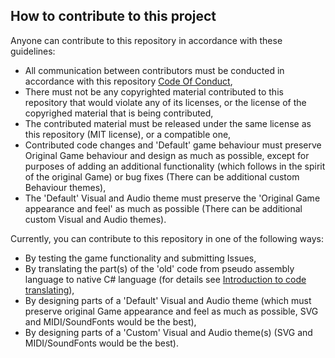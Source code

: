 ## How to contribute to this project

Anyone can contribute to this repository in accordance with these guidelines:
<ul>
<li>All communication between contributors must be conducted in accordance with this repository 
	<a href="https://github.com/rajko-horvat/OpenCiv1/blob/master/.github/code_of_conduct.md">Code Of Conduct</a>,</li>
<li>There must not be any copyrighted material contributed to this repository that would violate any of its licenses, or the license of the copyrighed material that is being contributed,</li>
<li>The contributed material must be released under the same license as this repository (MIT license), or a compatible one,</li>
<li>Contributed code changes and 'Default' game behaviour must preserve Original Game behaviour and design as much as possible, 
	except for purposes of adding an additional functionality (which follows in the spirit of the original Game) or bug fixes (There can be additional custom Behaviour themes),</li>
<li>The 'Default' Visual and Audio theme must preserve the 'Original Game appearance and feel' as much as possible (There can be additional custom Visual and Audio themes).</li>
</ul>

Currently, you can contribute to this repository in one of the following ways:
<ul>
<li>By testing the game functionality and submitting Issues,</li>
<li>By translating the part(s) of the 'old' code from pseudo assembly language to native C# language (for details see <a href="https://github.com/rajko-horvat/OpenCiv1/wiki/Introduction-to-code-translating">Introduction to code translating</a>),</li>
<li>By designing parts of a 'Default' Visual and Audio theme (which must preserve original Game appearance and feel as much as possible, SVG and MIDI/SoundFonts would be the best),</li>
<li>By designing parts of a 'Custom' Visual and Audio theme(s) (SVG and MIDI/SoundFonts would be the best).</li>
</ul>
